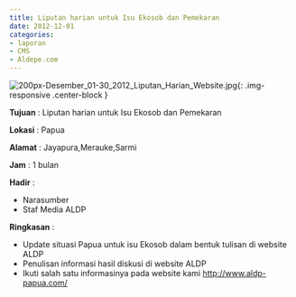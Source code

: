 ```yaml
---
title: Liputan harian untuk Isu Ekosob dan Pemekaran
date: 2012-12-01
categories:
- laporan
- CMS
- Aldepe.com
---
```


![200px-Desember_01-30_2012_Liputan_Harian_Website.jpg](/uploads/200px-Desember_01-30_2012_Liputan_Harian_Website.jpg){: .img-responsive .center-block }

**Tujuan** : Liputan harian untuk Isu Ekosob dan Pemekaran

**Lokasi** : Papua

**Alamat** : 	Jayapura,Merauke,Sarmi

**Jam** : 1 bulan

**Hadir** : 
* Narasumber
* Staf Media ALDP

**Ringkasan** : 
* Update situasi Papua untuk isu Ekosob dalam bentuk tulisan di website ALDP
* Penulisan informasi hasil diskusi di website ALDP
* Ikuti salah satu informasinya pada website kami http://www.aldp-papua.com/

